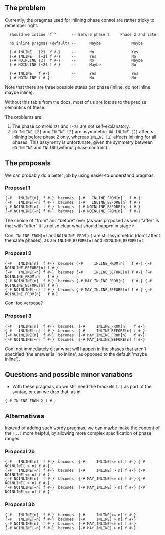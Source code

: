 ## The problem


Currently, the pragmas used for inlining phase control are rather tricky to remember right:

```wiki
  Should we inline `f`?       -- Before phase 2     Phase 2 and later

  no inline pragmas (default) --      Maybe              Maybe

  {-# INLINE   [2]  f #-}     --      No                 Yes
  {-# INLINE   [~2] f #-}     --      Yes                No
  {-# NOINLINE [2]  f #-}     --      No                 Maybe
  {-# NOINLINE [~2] f #-}     --      Maybe              No

  {-# INLINE   f #-}          --      Yes                Yes
  {-# NOINLINE f #-}          --      No                 No
```


Note that there are three possible states per phase (inline, do not inline, maybe inline).


Without this table from the docs, most of us are lost as to the precise semantics of these.


The problems are:

1. The phase controls `[2]` and `[~2]` are not self-explanatory.
1. `NO_INLINE [2]` and `INLINE [2]` are asymmetric. `NO_INLINE [2]` affects inlining before phase 2 only, whereas `INLINE [2]` affects inlining for all phases. This assymetry is unfortunate, given the symmetry between `NO_INLINE` and `INLINE` (without phase controls). 

## The proposals


We can probably do a better job by using easier-to-understand pragmas.

### Proposal 1

```wiki
{-#   INLINE[n]  f #-}  becomes  {-#   INLINE_FROM[n]   f #-}
{-#   INLINE[~n] f #-}  becomes  {-#   INLINE_BEFORE[n] f #-}
{-# NOINLINE[n]  f #-}  becomes  {-# NOINLINE_BEFORE[n] f #-}
{-# NOINLINE[~n] f #-}  becomes  {-# NOINLINE_FROM[n]   f #-}
```


The choice of “from” and “before” over (as was proposed as well) ”after” is that with “after” it is not so clear what should happen in stage `n`.


Con: `INLINE_FROM[n]` and `NOINLINE_FROM[n]` are still asymmetric (don't affect the same phases), as are `INLINE_BEFORE[n]` and `NOINLINE_BEFORE[n]`.

### Proposal 2

```wiki
{-#   INLINE[n]  f #-}  becomes {-#     INLINE_FROM[n]   f #-} {-# NOINLINE_BEFORE[n] f #-} 
{-#   INLINE[~n] f #-}  becomes {-#     INLINE_BEFORE[n] f #-} {-# NOINLINE_FROM[n]   f #-} 
{-# NOINLINE[n]  f #-}  becomes {-# MAY_INLINE_FROM[n]   f #-} {-# NOINLINE_BEFORE[n] f #-} 
{-# NOINLINE[~n] f #-}  becomes {-# MAY_INLINE_BEFORE[n] f #-} {-# NOINLINE_FROM[n]   f #-}
```


Con: too verbose?

### Proposal 3

```wiki
{-#   INLINE[n]  f #-}  becomes  {-#     INLINE_FROM[n]   f #-}
{-#   INLINE[~n] f #-}  becomes  {-#     INLINE_BEFORE[n] f #-}
{-# NOINLINE[n]  f #-}  becomes  {-# MAY_INLINE_FROM[n]   f #-}
{-# NOINLINE[~n] f #-}  becomes  {-# MAY_INLINE_BEFORE[n] f #-}
```


Con: not immediately clear what will happen in the phases that aren't specified (the answer is: 'no inline', as opposed to the default 'maybe inline').

## Questions and possible minor variations

- With these pragmas, do we still need the brackets `[`..`]` as part of the syntax, or can we drop that, as in

```wiki
{-# INLINE_FROM 2 f #-}
```

## Alternatives


Instead of adding such wordy pragmas, we can maybe make the content of the `[..]` more helpful, by allowing more complex specification of phase ranges.

### Proposal 2b

```wiki
{-#   INLINE[n]  f #-}  becomes  {-#     INLINE[<= n] f #-} {-# NOINLINE[ > n] f #-}
{-#   INLINE[~n] f #-}  becomes  {-#     INLINE[ > n] f #-} {-# NOINLINE[<= n] f #-}
{-# NOINLINE[n]  f #-}  becomes  {-# MAY_INLINE[<= n] f #-} {-# NOINLINE[ > n] f #-}
{-# NOINLINE[~n] f #-}  becomes  {-# MAY_INLINE[ > n] f #-} {-# NOINLINE[<= n] f #-}
```

### Proposal 3b

```wiki
{-#   INLINE[n]  f #-}  becomes  {-#     INLINE[<= n] f #-}
{-#   INLINE[~n] f #-}  becomes  {-#     INLINE[ > n] f #-}
{-# NOINLINE[n]  f #-}  becomes  {-# MAY_INLINE[<= n] f #-}
{-# NOINLINE[~n] f #-}  becomes  {-# MAY_INLINE[ > n] f #-}
```